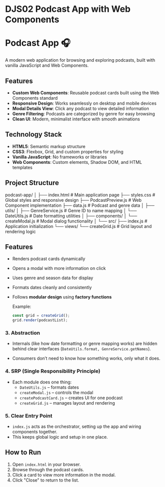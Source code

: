 # DJS02 Podcast App with Web Components

# Podcast App 🎧

A modern web application for browsing and exploring podcasts, built with vanilla JavaScript and Web Components.

## Features

- **Custom Web Components**: Reusable podcast cards built using the Web Components standard
- **Responsive Design**: Works seamlessly on desktop and mobile devices
- **Modal Details View**: Click any podcast to view detailed information
- **Genre Filtering**: Podcasts are categorized by genre for easy browsing
- **Clean UI**: Modern, minimalist interface with smooth animations

## Technology Stack

- **HTML5**: Semantic markup structure
- **CSS3**: Flexbox, Grid, and custom properties for styling
- **Vanilla JavaScript**: No frameworks or libraries
- **Web Components**: Custom elements, Shadow DOM, and HTML templates

## Project Structure
podcast-app/
│
├── index.html # Main application page
├── styles.css # Global styles and responsive design
├── PodcastPreview.js # Web Component implementation
├── data.js # Podcast and genre data
│
├── utils/
│ ├── GenreService.js # Genre ID to name mapping
│ └── DateUtils.js # Date formatting utilities
│
├── components/
│ └── createModal.js # Modal dialog functionality
│
└── src/
├── index.js # Application initialization
└── views/
└── createGrid.js # Grid layout and rendering logic

## Features

- Renders podcast cards dynamically
- Opens a modal with more information on click
- Uses genre and season data for display
- Formats dates cleanly and consistently
- Follows **modular design** using **factory functions**


  Example:

  ```js
  const grid = createGrid();
  grid.render(podcastList);
  ```

### 3. Abstraction

- Internals (like how date formatting or genre mapping works) are hidden behind clear interfaces (`DateUtils.format, GenreService.getNames`).

- Consumers don’t need to know how something works, only what it does.

### 4. SRP (Single Responsibility Principle)

- Each module does one thing:
  - `DateUtils.js` – formats dates
  - `createModal.js` – controls the modal
  - `createPodcastCard.js` – creates UI for one podcast
  - `createGrid.js` – manages layout and rendering

### 5. Clear Entry Point

- `index.js` acts as the orchestrator, setting up the app and wiring components together.
- This keeps global logic and setup in one place.

## How to Run

1. Open `index.html` in your browser.
2. Browse through the podcast cards.
3. Click a card to view more information in the modal.
4. Click "Close" to return to the list.
